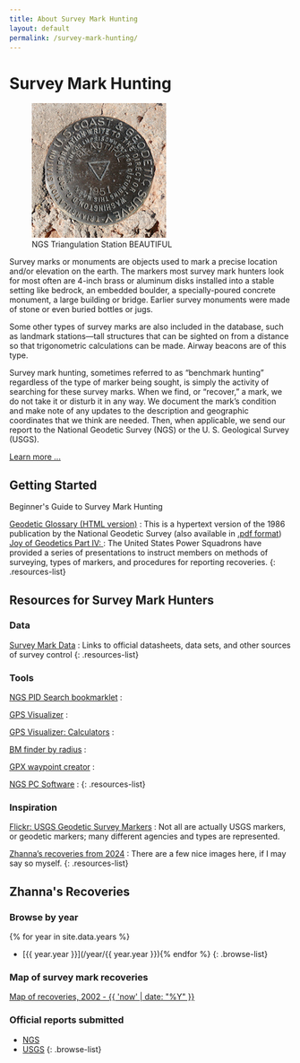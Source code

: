 ```yaml
---
title: About Survey Mark Hunting
layout: default
permalink: /survey-mark-hunting/
---
```


# Survey Mark Hunting

<figure class="alignright">
    <img src="/assets/img/go0505csm.jpg" alt="NGS Triangulation Station BEAUTIFUL" title="NGS Triangulation Station BEAUTIFUL">
    <figcaption>NGS Triangulation Station BEAUTIFUL</figcaption>
</figure>

Survey marks or monuments are objects used to mark a precise location and/or elevation on the earth. The markers most survey mark hunters look for most often are 4-inch brass or aluminum disks installed into a stable setting like bedrock, an embedded boulder, a specially-poured concrete monument, a large building or bridge. Earlier survey monuments were made of stone or even buried bottles or jugs.

Some other types of survey marks are also included in the database, such as landmark stations—tall structures that can be sighted on from a distance so that trigonometric calculations can be made. Airway beacons are of this type.

Survey mark hunting, sometimes referred to as “benchmark hunting” regardless of the type of marker being sought, is simply the activity of searching for these survey marks. When we find, or “recover,” a mark, we do not take it or disturb it in any way. We document the mark’s condition and make note of any updates to the description and geographic coordinates that we think are needed. Then, when applicable, we send our report to the National Geodetic Survey (NGS) or the U. S. Geological Survey (USGS).

[Learn more ...](/about-survey-mark-hunting/)

## Getting Started

Beginner's Guide to Survey Mark Hunting

[Geodetic Glossary (HTML version)](https://www.ngs.noaa.gov/CORS-Proxy/Glossary/xml/NGS_Glossary.xml)
: This is a hypertext version of the 1986 publication by the National Geodetic Survey (also available in [.pdf format](https://repository.library.noaa.gov/view/noaa/2827/noaa_2827_DS1.pdf))
[Joy of Geodetics Part IV: ](https://www.usps.org/images/Exec/CoopCh/PDFs/2020_JOG_Part_4_IV.pdf)
: The United States Power Squadrons have provided a series of presentations to instruct members on methods of surveying, types of markers, and procedures for reporting recoveries.
{: .resources-list}

## Resources for Survey Mark Hunters

### Data

[Survey Mark Data](/survey-data)
: Links to official datasheets, data sets, and other sources of survey control
{: .resources-list}

### Tools

[NGS PID Search bookmarklet](javascript:void(str=prompt('PID:',''));if(str){location.href='http://www.ngs.noaa.gov/cgi-bin/ds_mark.prl?PidBox=%27+escape(str);})
: 

[GPS Visualizer](https://www.gpsvisualizer.com/)
: 

[GPS Visualizer: Calculators](https://www.gpsvisualizer.com/calculators)
: 

[BM finder by radius](https://bm-finder-radius.netlify.app/)
: 

[GPX waypoint creator](https://gpx-waypoint-creator.netlify.app/)
: 

[NGS PC Software](http://www.ngs.noaa.gov/PC_PROD/pc_prod.shtml)
: 
{: .resources-list}

### Inspiration

[Flickr: USGS Geodetic Survey Markers](https://www.flickr.com/groups/usgsmarkers/pool/)
: Not all are actually USGS markers, or geodetic markers; many different agencies and types are represented.

[Zhanna’s recoveries from 2024](/year/2024/)
: There are a few nice images here, if I may say so myself.
{: .resources-list}

## Zhanna's Recoveries

### Browse by year

{% for year in site.data.years %}
* [{{ year.year }}](/year/{{ year.year }}){% endfor %}
{: .browse-list}

### Map of survey mark recoveries

[Map of recoveries, 2002 - {{ 'now' | date: "%Y" }}](/map-of-recoveries/)

### Official reports submitted

* [NGS](/ngs-recoveries/)
* [USGS](/usgs-recoveries/)
{: .browse-list}
